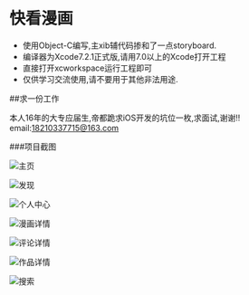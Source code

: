 # 快看漫画

- 使用Object-C编写,主xib辅代码掺和了一点storyboard.
- 编译器为Xcode7.2.1正式版,请用7.0以上的Xcode打开工程
- 直接打开xcworkspace运行工程即可
- 仅供学习交流使用,请不要用于其他非法用途.

##求一份工作

本人16年的大专应届生,帝都跪求iOS开发的坑位一枚,求面试,谢谢!!
email:18210337715@163.com

###项目截图

![主页](https://github.com/NSDengChen/Kuaikan/blob/master/%E9%A1%B9%E7%9B%AE%E6%88%AA%E5%9B%BE/%E4%B8%BB%E9%A1%B5.png?raw=true)

![发现](https://github.com/NSDengChen/Kuaikan/blob/master/%E9%A1%B9%E7%9B%AE%E6%88%AA%E5%9B%BE/%E5%8F%91%E7%8E%B0.png?raw=true)

![个人中心](https://github.com/NSDengChen/Kuaikan/blob/master/%E9%A1%B9%E7%9B%AE%E6%88%AA%E5%9B%BE/%E4%B8%AA%E4%BA%BA%E4%B8%AD%E5%BF%83.png?raw=true)

![漫画详情](https://github.com/NSDengChen/Kuaikan/blob/master/%E9%A1%B9%E7%9B%AE%E6%88%AA%E5%9B%BE/%E6%BC%AB%E7%94%BB%E8%AF%A6%E6%83%85.png?raw=true)

![评论详情](https://github.com/NSDengChen/Kuaikan/blob/master/%E9%A1%B9%E7%9B%AE%E6%88%AA%E5%9B%BE/%E8%AF%84%E8%AE%BA%E8%AF%A6%E6%83%85.png?raw=true)

![作品详情](https://github.com/NSDengChen/Kuaikan/blob/master/%E9%A1%B9%E7%9B%AE%E6%88%AA%E5%9B%BE/%E4%BD%9C%E5%93%81%E8%AF%A6%E6%83%85.png?raw=true)

![搜索](https://github.com/NSDengChen/Kuaikan/blob/master/%E9%A1%B9%E7%9B%AE%E6%88%AA%E5%9B%BE/%E6%90%9C%E7%B4%A2.png?raw=true)

